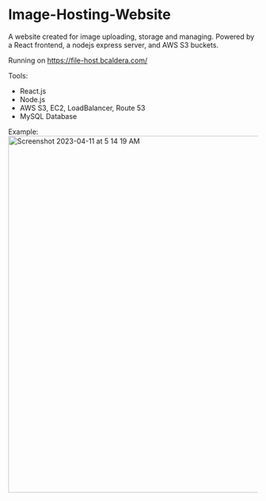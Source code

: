 # Image-Hosting-Website
A website created for image uploading, storage and managing. Powered by a React frontend, a nodejs express server, and AWS S3 buckets.

Running on https://file-host.bcaldera.com/ 

Tools:  
* React.js
* Node.js
* AWS S3, EC2, LoadBalancer, Route 53
* MySQL Database

Example:  
<img width="720" alt="Screenshot 2023-04-11 at 5 14 19 AM" src="https://user-images.githubusercontent.com/32147608/231159392-de4e5c87-b185-4f56-a3f1-51c56bfcdb41.png">
